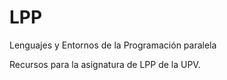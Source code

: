 # LPP
Lenguajes y Entornos de la Programación paralela

Recursos para la asignatura de LPP de la UPV.  
